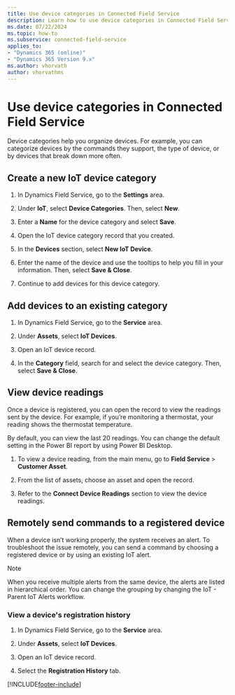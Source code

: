 ```yaml
---
title: Use device categories in Connected Field Service
description: Learn how to use device categories in Connected Field Service.
ms.date: 07/22/2024
ms.topic: how-to
ms.subservice: connected-field-service
applies_to:
- "Dynamics 365 (online)"
- "Dynamics 365 Version 9.x"
ms.author: vhorvath
author: vhorvathms
---
```


# Use device categories in Connected Field Service

Device categories help you organize devices. For example, you can categorize devices by the commands they support, the type of device, or by devices that break down more often.  
  
## Create a new IoT device category
  
1. In Dynamics Field Service, go to the **Settings** area.

1. Under **IoT**, select **Device Categories**. Then, select **New**.  
  
1. Enter a **Name** for the device category and select **Save**.  
  
1. Open the IoT device category record that you created.  
  
1. In the **Devices** section, select **New IoT Device**.

1. Enter the name of the device and use the tooltips to help you fill in your information. Then, select **Save & Close**.
  
1. Continue to add devices for this device category.

## Add devices to an existing category  
  
1. In Dynamics Field Service, go to the **Service** area.

1. Under **Assets**, select **IoT Devices**.  
  
1. Open an IoT device record.  
  
1. In the **Category** field, search for and select the device category. Then, select **Save & Close**.
  
## View device readings

Once a device is registered, you can open the record to view the readings sent by the device. For example, if you’re monitoring a thermostat, your reading shows the thermostat temperature.  
  
By default, you can view the last 20 readings. You can change the default setting in the Power BI report by using Power BI Desktop.  
  
1. To view a device reading, from the main menu, go to **Field Service** > **Customer Asset**.  
  
2. From the list of assets, choose an asset and open the record.  
  
3. Refer to the **Connect Device Readings** section to view the device readings. <!--- Don't see this ---> 
  
## Remotely send commands to a registered device

 When a device isn’t working properly, the system receives an alert. To troubleshoot the issue remotely, you can send a command by choosing a registered device or by using an existing IoT alert.  
  
> [!NOTE]
> When you receive multiple alerts from the same device, the alerts are listed in hierarchical order. You can change the grouping by changing the IoT - Parent IoT Alerts workflow.

### View a device's registration history  

1. In Dynamics Field Service, go to the **Service** area.  

1. Under **Assets**, select **IoT Devices**.  
  
1. Open an IoT device record.  
  
1. Select the **Registration History** tab.  

[!INCLUDE[footer-include](../includes/footer-banner.md)]
